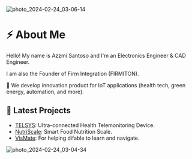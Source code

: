 ![photo_2024-02-24_03-06-14](https://github.com/ariefazzmi/ariefazzmi/assets/75991391/0c0aee2a-5ce3-4a56-ab45-c70a967b2527)

# ⚡ About Me
Hello! My name is Azzmi Santoso and I'm an Electronics Engineer & CAD Engineer.

I am also the Founder of Firm Integration (FIRMITON).

🔸 We develop innovation product for IoT applications (health tech, green energy, automation, and more).

## 🧪 Latest Projects

- [TELSYS](https://github.com/firmiton-code/TELSYS): Ultra-connected Health Telemonitoring Device. 
- [NutriScale](https://github.com/firmiton-code/smart-scaller): Smart Food Nutrition Scale.
- [VisMate](https://github.com/firmiton-code/vismate): For helping difable to learn and navigate. 

![photo_2024-02-24_03-04-34](https://github.com/ariefazzmi/ariefazzmi/assets/75991391/24bc2f10-1941-4145-b61a-80613a091bbd)

